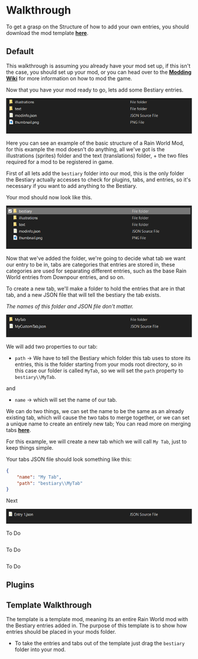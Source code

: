 # Walkthrough
To get a grasp on the Structure of how to add your own entries, you should download the mod template [__here__](https://github.com/Oxyaine/RWBestiaryTemplate).

## Default

This walkthrough is assuming you already have your mod set up, if this isn't the case, you should set up your mod, or you can head over to the [__Modding Wiki__](https://rainworldmodding.miraheze.org/wiki/Downpour_Reference/Mod_Directories) for more information on how to mod the game.

Now that you have your mod ready to go, lets add some Bestiary entries.

<img src="../images/walkthrough/1.png" />

Here you can see an example of the basic structure of a Rain World Mod, for this example the mod doesn't do anything, all we've got is the illustrations (sprites) folder and the text (translations) folder, + the two files required for a mod to be registered in game.

First of all lets add the `bestiary` folder into our mod, this is the only folder the Bestiary actually accesses to check for plugins, tabs, and entries, so it's necessary if you want to add anything to the Bestiary.

Your mod should now look like this.

<img src="../images/walkthrough/2.png" />

Now that we've added the folder, we're going to decide what tab we want our entry to be in, tabs are categories that entries are stored in, these categories are used for separating different entries, such as the base Rain World entries from Downpour entries, and so on.

To create a new tab, we'll make a folder to hold the entries that are in that tab, and a new JSON file that will tell the bestiary the tab exists.

*The names of this folder and JSON file don't matter.*

<img src="../images/walkthrough/3.png" />

We will add two properties to our tab:
- `path` -> We have to tell the Bestiary which folder this tab uses to store its entries, this is the folder starting from your mods root directory, so in this case our folder is called `MyTab`, so we will set the `path` property to `bestiary\\MyTab`.

and
- `name` -> which will set the name of our tab.

We can do two things, we can set the name to be the same as an already existing tab, which will cause the two tabs to merge together, or we can set a unique name to create an entirely new tab; You can read more on merging tabs [__here__]().

For this example, we will create a new tab which we will call `My Tab`, just to keep things simple.

Your tabs JSON file should look something like this:
```json
{
	"name": "My Tab",
	"path": "bestiary\\MyTab"
}
```

Next

<img src="../images/walkthrough/4.png" />

To Do

```cs

```

To Do

```cs

```

To Do


## Plugins


## Template Walkthrough
The template is a template mod, meaning its an entire Rain World mod with the Bestiary entries added in. The purpose of this template is to show how entries should be placed in your mods folder.
- To take the entries and tabs out of the template just drag the `bestiary` folder into your mod.
